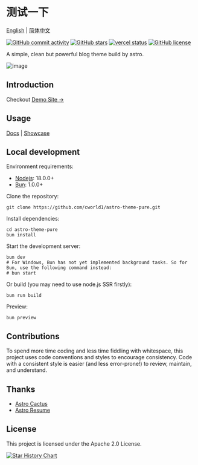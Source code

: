 # 测试一下

[English](./README.md) | [简体中文](./README-zh-CN.md)

[![GitHub commit activity](https://img.shields.io/github/commit-activity/t/cworld1/astro-theme-pure?label=commits&style=flat-square)](https://github.com/cworld1/astro-theme-pure/commits)
[![GitHub stars](https://img.shields.io/github/stars/cworld1/astro-theme-pure?style=flat-square)](https://github.com/cworld1/astro-theme-pure/stargazers)
[![vercel status](https://img.shields.io/website?down_message=offline&label=vercel&logo=vercel&style=flat-square&up_message=online&url=https%3A%2F%2Fastro-theme-pure.vercel.app)](#)
[![GitHub license](https://img.shields.io/github/license/cworld1/astro-theme-pure?style=flat-square)](https://github.com/cworld1/astro-theme-pure/blob/main/LICENSE)

A simple, clean but powerful blog theme build by astro.

![image](https://github.com/user-attachments/assets/7eb17ddf-fd5f-42f3-a337-675a21ba7a27)

## Introduction

Checkout [Demo Site →](https://astro-theme-pure.vercel.app/)

## Usage

[Docs](https://astro-theme-pure.vercel.app/docs/list) | [Showcase](https://github.com/cworld1/astro-theme-pure/issues/10)

## Local development

Environment requirements:

- [Nodejs](https://nodejs.org/): 18.0.0+
- [Bun](https://bun.sh/): 1.0.0+

Clone the repository:

```shell
git clone https://github.com/cworld1/astro-theme-pure.git
```

Install dependencies:

```shell
cd astro-theme-pure
bun install
```

Start the development server:

```shell
bun dev
# For Windows, Bun has not yet implemented background tasks. So for Bun, use the following command instead:
# bun start
```

Or build (you may need to use node.js SSR firstly):

```shell
bun run build
```

Preview:

```shell
bun preview
```

## Contributions

To spend more time coding and less time fiddling with whitespace, this project uses code conventions and styles to encourage consistency. Code with a consistent style is easier (and less error-prone!) to review, maintain, and understand.

## Thanks

- [Astro Cactus](https://github.com/chrismwilliams/astro-theme-cactus)
- [Astro Resume](https://github.com/srleom/astro-theme-resume)

## License

This project is licensed under the Apache 2.0 License.

[![Star History Chart](https://api.star-history.com/svg?repos=cworld1/astro-theme-pure&type=Date)](https://star-history.com/#cworld1/astro-theme-pure&Date)
